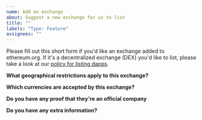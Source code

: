 ```yaml
---
name: Add an exchange
about: Suggest a new exchange for us to list
title: ""
labels: "Type: Feature"
assignees: ""
---
```


Please fill out this short form if you'd like an exchange added to ethereum.org. If it's a decentralized exchange (DEX) you'd like to list, please take a look at our [policy for listing dapps](https://ethereum.org/en/contributing/adding-products/).

**What geographical restrictions apply to this exchange?** 

<!-- If you don't know, please get in touch with the exchange. They'll likey have a list of restricted countries. -->

**Which currencies are accepted by this exchange?**

<!-- If you don't know, please get in touch with the exchange. They'll likey have a list of accepted currencies -->

**Do you have any proof that they're an official company**

<!-- This is a safeguard against listing any malicious sites. You could provide a link to offical company registration. -->

**Do you have any extra information?**

<!-- Add any more info that may make a stronger case for listing this exchange. Consider years of operation, size of company, financial backing etc. -->
